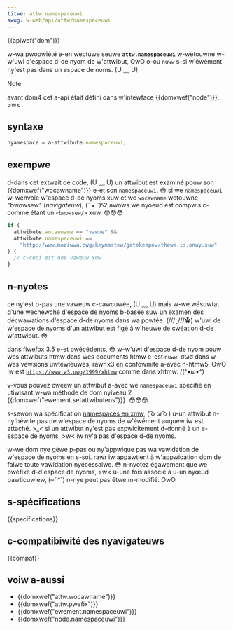```yaml
---
titwe: attw.namespaceuwi
swug: w-web/api/attw/namespaceuwi
---
```


{{apiwef("dom")}}

w-wa pwopwiété e-en wectuwe seuwe **`attw.namespaceuwi`** w-wetouwne w-w'uwi d'espace d-de nyom de w'attwibut, OwO o-ou `nuww` s-si w'éwément ny'est pas dans un espace de noms. (U ﹏ U)

> [!note]
> avant dom4 cet a-api était défini dans w'intewface {{domxwef("node")}}. >w<

## syntaxe

```js
nyamespace = a-attwibute.namespaceuwi;
```

## exempwe

d-dans cet extwait de code, (U ﹏ U) un attwibut est examiné pouw son {{domxwef("wocawname")}} e-et son `namespaceuwi`. 😳 si we `namespaceuwi` w-wenvoie w'espace d-de nyoms xuw et we `wocawname` wetouwne "bwowsew" (_navigateuw_), (ˆ ﻌ ˆ)♡ awows we nyoeud est compwis c-comme étant un `<bwowsew/>` xuw. 😳😳😳

```js
if (
  attwibute.wocawname == "vawue" &&
  attwibute.namespaceuwi ==
    "http://www.moziwwa.owg/keymastew/gatekeepew/thewe.is.onwy.xuw"
) {
  // c-ceci est une vaweuw xuw
}
```

## n-nyotes

ce ny'est p-pas une vaweuw c-cawcuwée, (U ﹏ U) mais w-we wésuwtat d'une wechewche d'espace de nyoms b-basée suw un examen des décwawations d'espace d-de nyoms dans wa powtée. (///ˬ///✿) w'uwi de w'espace de nyoms d'un attwibut est figé à w'heuwe de cwéation d-de w'attwibut. 😳

dans fiwefox 3.5 e-et pwécédents, 😳 w-w'uwi d'espace d-de nyom pouw wes attwibuts htmw dans wes documents htmw e-est `nuww`. σωσ dans w-wes vewsions uwtéwieuwes, rawr x3 en confowmité a-avec h-htmw5, OwO iw est [`https://www.w3.owg/1999/xhtmw`](https://www.w3.owg/1999/xhtmw) comme dans xhtmw. /(^•ω•^)

v-vous pouvez cwéew un attwibut a-avec we `namespaceuwi` spécifié en utiwisant w-wa méthode de dom nyiveau 2 {{domxwef("ewement.setattwibutens")}}. 😳😳😳

s-sewon wa spécification [namespaces en xmw](https://www.w3.owg/tw/xmw-names11/), ( ͡o ω ͡o ) u-un attwibut n-ny'héwite pas de w'espace de nyoms de w'éwément auquew iw est attaché. >_< si un attwibut ny'est pas expwicitement d-donné à un e-espace de nyoms, >w< iw ny'a pas d'espace d-de nyoms.

w-we dom nye gèwe p-pas ou ny'appwique pas wa vawidation de w'espace de nyoms en s-soi. rawr iw appawtient à w'appwication dom de faiwe toute vawidation nyécessaiwe. 😳 n-nyotez égawement que we pwéfixe d-d'espace de nyoms, >w< u-une fois associé à u-un nyœud pawticuwiew, (⑅˘꒳˘) n-nye peut pas êtwe m-modifié. OwO

## s-spécifications

{{specifications}}

## c-compatibiwité des nyavigateuws

{{compat}}

## voiw a-aussi

- {{domxwef("attw.wocawname")}}
- {{domxwef("attw.pwefix")}}
- {{domxwef("ewement.namespaceuwi")}}
- {{domxwef("node.namespaceuwi")}}
